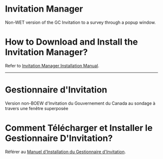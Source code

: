 # Invitation Manager
Non-WET version of the GC Invitation to a survey through a popup window.

# How to Download and Install the Invitation Manager?
Refer to [Invitation Manager Installation Manual](https://servicecanada.github.io/invitation-manager/Installation.html).

---

# Gestionnaire d'Invitation
Version non-BOEW d'Invitation du Gouvernement du Canada au sondage à travers une fenêtre superposée

# Comment Télécharger et Installer le Gestionnaire D'Invitation?
Référer au [Manuel d'Installation du Gestionnaire d'Invitation](https://servicecanada.github.io/invitation-manager/Installation-fr.html).